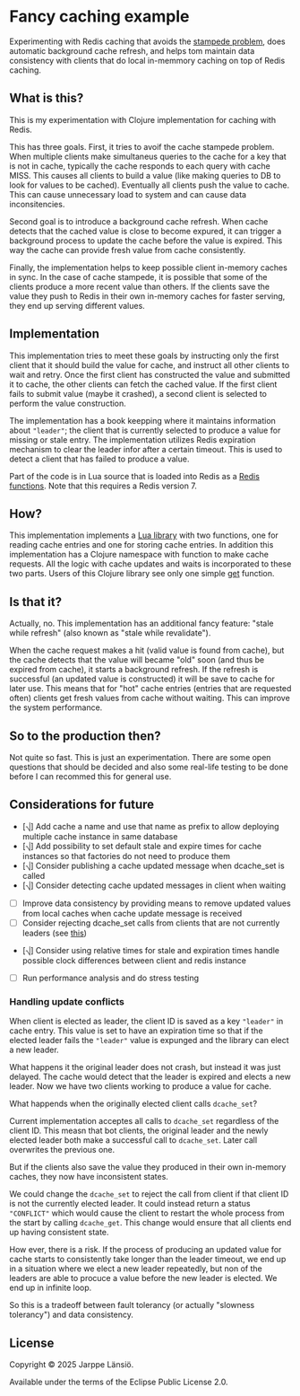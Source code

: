 # Fancy caching example

Experimenting with Redis caching that avoids the [stampede problem](https://en.wikipedia.org/wiki/Cache_stampede), does automatic background cache refresh, and helps tom maintain data consistency with clients that do local in-memmory caching on top of Redis caching.

## What is this?

This is my experimentation with Clojure implementation for caching with Redis.

This has three goals. First, it tries to avoif the cache stampede problem. When multiple clients make simultaneus queries to the cache for a key that is not in cache, typically the cache responds to each query with cache MISS. This causes all clients to build a value (like making queries to DB to look for values to be cached). Eventually all clients push the value to cache. This can cause unnecessary load to system and can cause data inconsitencies.

Second goal is to introduce a background cache refresh. When cache detects that the cached value is close to become expured, it can trigger a background process to update the cache before the value is expired. This way the cache can provide fresh value from cache consistently.

Finally, the implementation helps to keep possible client in-memory caches in sync. In the case of cache stampede, it is possible that some of the clients produce a more recent value than others. If the clients save the value they push to Redis in their own in-memory caches for faster serving, they end up serving different values.

## Implementation

This implementation tries to meet these goals by instructing only the first client that it should build the value for cache, and instruct all other clients to wait and retry. Once the first client has constructed the value and submitted it to cache, the other clients can fetch the cached value. If the first client fails to submit value (maybe it crashed), a second client is selected to perform the value construction.

The implementation has a book keepping where it maintains information about `"leader"`; the client that is currently selected to produce a value for missing or stale entry. The implementation utilizes Redis expiration mechanism to clear the leader infor after a certain timeout. This is used to detect a client that has failed to produce a value.

Part of the code is in Lua source that is loaded into Redis as a [Redis functions](https://redis.io/docs/latest/develop/interact/programmability/functions-intro/). Note that this requires a Redis version 7.

## How?

This implementation implements a [Lua library](./src/main/fancy_caching_example/dcache.lua) with two functions, one for reading cache entries and one for storing cache entries. In addition this implementation has a Clojure namespace with function to make cache requests. All the logic with cache updates and waits is incorporated to these two parts. Users of this Clojure library see only one simple [get](./src/main/fancy_caching_example/stale_while_refresh.clj#109) function.

## Is that it?

Actually, no. This implementation has an additional fancy feature: "stale while refresh" (also known as "stale while revalidate").

When the cache request makes a hit (valid value is found from cache), but the cache detects that the value will became "old" soon (and thus be expired from cache), it starts a background refresh. If the refresh is successful (an updated value is constructed) it will be save to cache for later use. This means that for "hot" cache entries (entries that are requested often) clients get fresh values from cache without waiting. This can improve the system performance.

## So to the production then?

Not quite so fast. This is just an experimentation. There are some open questions that should be decided and also some real-life testing to be done before I can recommed this for general use.

## Considerations for future

- [⎷] Add cache a name and use that name as prefix to allow deploying multiple cache instance in same database
- [⎷] Add possibility to set default stale and expire times for cache instances so that factories do not need to produce them
- [⎷] Consider publishing a cache updated message when dcache_set is called
- [⎷] Consider detecting cache updated messages in client when waiting
- [ ] Improve data consistency by providing means to remove updated values from local caches when cache update message is received
- [ ] Consider rejecting dcache_set calls from clients that are not currently leaders (see [this](#handling-update-conflicts))
- [⎷] Consider using relative times for stale and expiration times handle possible clock differences between client and redis instance
- [ ] Run performance analysis and do stress testing

### Handling update conflicts

When client is elected as leader, the client ID is saved as a key `"leader"` in cache entry. This value is set to have an expiration time so that if the elected leader fails the `"leader"` value is expunged and the library can elect a new leader.

What happens it the original leader does not crash, but instead it was just delayed. The cache would detect that the leader is expired and elects a new leader. Now we have two clients working to produce a value for cache.

What happends when the originally elected client calls `dcache_set`?

Current implementation acceptes all calls to `dcache_set` regardless of the client ID. This measn that bot clients, the original leader and the newly elected leader both make a successful call to `dcache_set`. Later call overwrites the previous one.

But if the clients also save the value they produced in their own in-memory caches, they now have inconsistent states.

We could change the `dcache_set` to reject the call from client if that client ID is not the currently elected leader. It could instead return a status `"CONFLICT"` which would cause the client to restart the whole process from the start by calling `dcache_get`. This change would ensure that all clients end up having consistent state.

How ever, there is a risk. If the process of producing an updated value for cache starts to consistently take longer than the leader timeout, we end up in a situation where we elect a new leader repeatedly, but non of the leaders are able to procuce a value before the new leader is elected. We end up in infinite loop.

So this is a tradeoff between fault tolerancy (or actually "slowness tolerancy") and data consistency.

## License

Copyright © 2025 Jarppe Länsiö.

Available under the terms of the Eclipse Public License 2.0.
